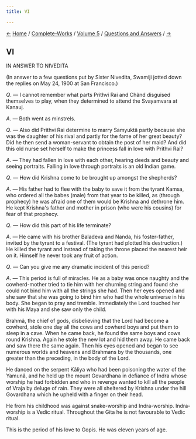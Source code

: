 ```yaml
---
title: VI

---
```

<div>

[←](yoga_vairagya.htm) [Home](../../../index.htm) /
[Complete-Works](../../complete_works.htm) / [Volume
5](../volume_5_contents.htm) / [Questions and
Answers](questions_and_answers_contents.htm) / [→](guru_avatara.htm)

  

## VI

IN ANSWER TO NIVEDITA

(In answer to a few questions put by Sister Nivedita, Swamiji jotted
down the replies on May 24, 1900 at San Francisco.)

*Q*. — I cannot remember what parts Prithvi Rai and Chând disguised
themselves to play, when they determined to attend the Svayamvara at
Kanauj.

*A*. — Both went as minstrels.

*Q*. — Also did Prithvi Rai determine to marry Samyuktâ partly because
she was the daughter of his rival and partly for the fame of her great
beauty? Did he then send a woman-servant to obtain the post of her maid?
And did this old nurse set herself to make the princess fall in love
with Prithvi Rai?

*A*. — They had fallen in love with each other, hearing deeds and beauty
and seeing portraits. Falling in love through portraits is an old Indian
game.

*Q*. — How did Krishna come to be brought up amongst the shepherds?

*A*. — His father had to flee with the baby to save it from the tyrant
Kamsa, who ordered all the babes (male) from that year to be killed, as
(through prophecy) he was afraid one of them would be Krishna and
dethrone him. He kept Krishna's father and mother in prison (who were
his cousins) for fear of that prophecy.

*Q*. — How did this part of his life terminate?

*A*. — He came with his brother Baladeva and Nanda, his foster-father,
invited by the tyrant to a festival. (The tyrant had plotted his
destruction.) He killed the tyrant and instead of taking the throne
placed the nearest heir on it. Himself he never took any fruit of
action.

*Q*. — Can you give me any dramatic incident of this period?

*A*. — This period is full of miracles. He as a baby was once naughty
and the cowherd-mother tried to tie him with her churning string and
found she could not bind him with all the strings she had. Then her eyes
opened and she saw that she was going to bind him who had the whole
universe in his body. She began to pray and tremble. Immediately the
Lord touched her with his Maya and she saw only the child.

Brahmâ, the chief of gods, disbelieving that the Lord had become a
cowherd, stole one day all the cows and cowherd boys and put them to
sleep in a cave. When he came back, he found the same boys and cows
round Krishna. Again he stole the new lot and hid them away. He came
back and saw there the same again. Then his eyes opened and began to see
numerous worlds and heavens and Brahmans by the thousands, one greater
than the preceding, in the body of the Lord.

He danced on the serpent Kâliya who had been poisoning the water of the
Yamunâ, and he held up the mount Govardhana in defiance of Indra whose
worship he had forbidden and who in revenge wanted to kill all the
people of Vraja by deluge of rain. They were all sheltered by Krishna
under the hill Govardhana which he upheld with a finger on their head.

He from his childhood was against snake-worship and Indra-worship.
Indra-worship is a Vedic ritual. Throughout the Gita he is not
favourable to Vedic ritual.

This is the period of his love to Gopis. He was eleven years of age.

</div>
